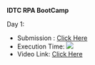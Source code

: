 **IDTC RPA BootCamp**

Day 1: 
* Submission : [Click Here](https://github.com/vatsal30/idtcrpaDay1/tree/main/Vatsal%20Vora/Day1_IDTC_Challange)
* Execution Time: ![](https://github.com/vatsal30/idtcrpaDay1/blob/main/Vatsal%20Vora/images/Day1_Execution_Time.PNG)
* Video Link: [Click Here](https://www.linkedin.com/posts/vatsal30_idtc-tech4future-uipath-ugcPost-6789238925123719168-NuJU)
    
